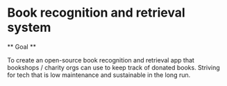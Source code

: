 # Book recognition and retrieval system

** Goal **

To create an open-source book recognition and retrieval app that bookshops / charity orgs can use to keep track of donated books. Striving for tech that is low maintenance and sustainable in the long run.
